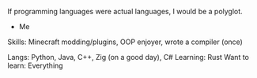 If programming languages were actual languages, I would be a polyglot.
- Me

Skills: Minecraft modding/plugins, OOP enjoyer, wrote a compiler (once)

Langs: Python, Java, C++, Zig (on a good day), C#
Learning: Rust
Want to learn: Everything
